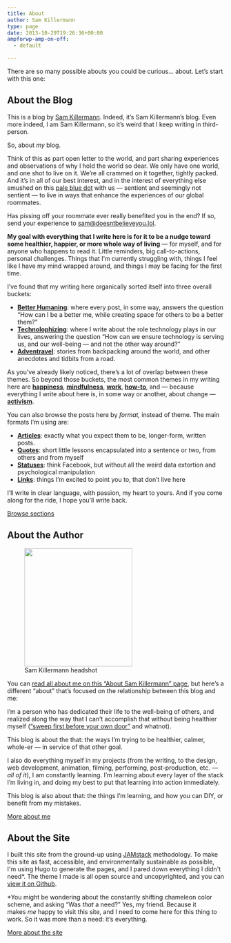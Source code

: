 ```yaml
---
title: About
author: Sam Killermann
type: page
date: 2013-10-29T19:26:36+00:00
ampforwp-amp-on-off:
  - default

---
```

There are so many possible abouts you could be curious&#8230; about. Let&#8217;s start with this one:

## About the Blog

This is a blog by [Sam Killermann][1]. Indeed, it&#8217;s Sam Killermann&#8217;s blog. Even more indeed, I am Sam Killermann, so it&#8217;s weird that I keep writing in third-person.

So, about _my_ blog.

Think of this as part open letter to the world, and part sharing experiences and observations of why I hold the world so dear. We only have one world, and one shot to live on it. We&#8217;re all crammed on it together, tightly packed. And it&#8217;s in all of our best interest, and in the interest of everything else smushed on this [pale blue dot][2] with us &#8212; sentient and seemingly not sentient &#8212; to live in ways that enhance the experiences of our global roommates.

Has pissing off your roommate ever really benefited you in the end? If so, send your experience to sam@doesntbelieveyou.lol.

**My goal with everything that I write here is for it to be a nudge toward some healthier, happier, or more whole way of living** &#8212; for myself, and for anyone who happens to read it. Little reminders, big call-to-actions, personal challenges. Things that I&#8217;m currently struggling with, things I feel like I have my mind wrapped around, and things I may be facing for the first time.

I&#8217;ve found that my writing here organically sorted itself into three overall buckets:

  * **[Better Humaning][3]**: where every post, in some way, answers the question &#8220;How can I be a better me, while creating space for others to be a better them?&#8221;
  * **[Technolophizing][4]**: where I write about the role technology plays in our lives, answering the question &#8220;How can we ensure technology is serving us, and our well-being &#8212; and not the other way around?&#8221;
  * **[Adventravel][5]**: stories from backpacking around the world, and other anecdotes and tidbits from a road.

As you&#8217;ve already likely noticed, there&#8217;s a lot of overlap between these themes. So beyond those buckets, the most common themes in my writing here are **[happiness][6]**, **[mindfulness][7]**, **[work][8]**, **[how-to][9]**, and &#8212; because everything I write about here is, in some way or another, about change &#8212; **[activism][10]**.

You can also browse the posts here by _format,_ instead of theme. The main formats I&#8217;m using are: 

  * **[Articles][11]**: exactly what you expect them to be, longer-form, written posts.
  * **[Quotes][12]**: short little lessons encapsulated into a sentence or two, from others and from myself
  * **[Statuses][13]**: think Facebook, but without all the weird data extortion and psychological manipulation
  * **[Links][12]**: things I&#8217;m excited to point you to, that don&#8217;t live here

I&#8217;ll write in clear language, with passion, my heart to yours. And if you come along for the ride, I hope you&#8217;ll write back.

<a href="/sections/" class="biglink">Browse sections</a> 


## About the Author

<div class="wp-block-image">
  <figure class="alignright is-resized"><a href="https://www.samkillermann.com/about/sam-killermann/"><img data-src="/wp-content/uploads/2018/12/sam-killermann-author-headshot.jpg" alt="" class="wp-image-1084 lazy-load" width="250" height="274" srcset="/wp-content/uploads/2018/12/sam-killermann-author-headshot.jpg 500w, /wp-content/uploads/2018/12/sam-killermann-author-headshot-274x300.jpg 274w" sizes="(max-width: 250px) 100vw, 250px" /></a><figcaption>Sam Killermann headshot</figcaption></figure>
</div>

You can [read all about me on this &#8220;About Sam Killermann&#8221; page][14], but here&#8217;s a different &#8220;about&#8221; that&#8217;s focused on the relationship between this blog and me:

I&#8217;m a person who has dedicated their life to the well-being of others, and realized along the way that I can&#8217;t accomplish that without being healthier myself ([&#8220;sweep first before your own door&#8221;][15] and whatnot). 

This blog is about the that: the ways I&#8217;m trying to be healthier, calmer, whole-er &#8212; in service of that other goal.

I also do everything myself in my projects (from the writing, to the design, web development, animation, filming, performing, post-production, etc. &#8212; _all of it_), I am constantly learning. I&#8217;m learning about every layer of the stack I&#8217;m living in, and doing my best to put that learning into action immediately.

This blog is also about that: the things I&#8217;m learning, and how you can DIY, or benefit from my mistakes.

<a href="/about/sam-killermann/" class="biglink">More about me</a> 


## About the Site

I built this site from the ground-up using [JAMstack][17] methodology. To make this site as fast, accessible, and environmentally sustainable as possible, I'm using Hugo to generate the pages, and I pared down everything I didn't need*. The theme I made is all open source and uncopyrighted, and you can [view it on Github][20].

*You might be wondering about the constantly shifting chameleon color scheme, and asking &#8220;Was _that_ a need?&#8221; Yes, my friend. Because it makes _me_ happy to visit this site, and I need to come here for this thing to work. So it was more than a need: it&#8217;s everything.

<a href="https://github.com/killermann/samk.blog" class="biglink">More about the site</a> 

 [1]: /about/sam-killermann/
 [2]: https://en.wikipedia.org/wiki/Pale_Blue_Dot
 [3]: https://www.samkillermann.com/category/better-humaning/
 [4]: https://www.samkillermann.com/category/technolophizing
 [5]: https://www.samkillermann.com/category/adventravel
 [6]: https://www.samkillermann.com/tag/happiness/
 [7]: https://www.samkillermann.com/tag/mindfulness/
 [8]: https://www.samkillermann.com/tag/work
 [9]: https://www.samkillermann.com/tag/how-to
 [10]: https://www.samkillermann.com/tag/activism
 [11]: https://www.samkillermann.com/articles/
 [12]: https://www.samkillermann.com/type/quote/
 [13]: https://www.samkillermann.com/type/status
 [14]: https://www.samkillermann.com/about/sam-killermann/
 [15]: http://thinkexist.com/quotation/sweep_first_before_your_own_door-before_you_sweep/198763.html
 [17]: https://jamstack.org/
 [20]: https://github.com/killermann/samk.blog